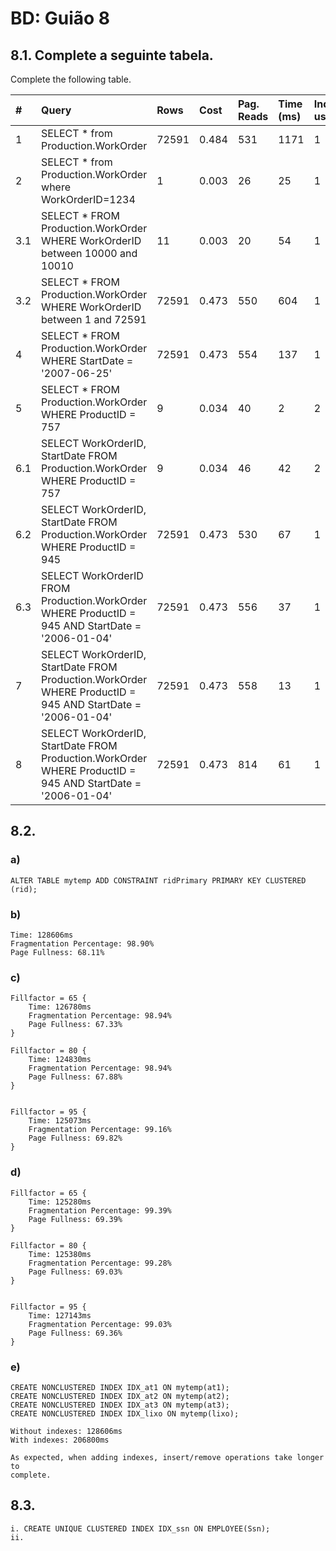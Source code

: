 # BD: Guião 8


## ​8.1. Complete a seguinte tabela.
Complete the following table.

| #    | Query                                                                                                      | Rows  | Cost  | Pag. Reads | Time (ms) | Index used | Index Op.            | Discussion |
| :--- | :--------------------------------------------------------------------------------------------------------- | :---- | :---- | :--------- | :-------- | :--------- | :------------------- | :--------- |
| 1    | SELECT * from Production.WorkOrder                                                                         | 72591 | 0.484 | 531        | 1171      | 1          | Clustered Index Scan |            |
| 2    | SELECT * from Production.WorkOrder where WorkOrderID=1234                                                  | 1 | 0.003 | 26 | 25 | 1 | Clustered Index Seek |  |
| 3.1  | SELECT * FROM Production.WorkOrder WHERE WorkOrderID between 10000 and 10010                               | 11      | 0.003      | 20            | 54          | 1           | Clustered Index Seek                     |            |
| 3.2  | SELECT * FROM Production.WorkOrder WHERE WorkOrderID between 1 and 72591                                   | 72591      | 0.473      | 550           | 604          | 1           | Clustered Index Seek                     |            |
| 4    | SELECT * FROM Production.WorkOrder WHERE StartDate = '2007-06-25'                                          | 72591      | 0.473      | 554          | 137           | 1           | Clustered Index Scan                     |            |
| 5    | SELECT * FROM Production.WorkOrder WHERE ProductID = 757                                                   | 9      | 0.034      | 40           | 2          | 2          | Index Seek (NonClustered) & Key Lookup (Clustered)                     |            |
| 6.1  | SELECT WorkOrderID, StartDate FROM Production.WorkOrder WHERE ProductID = 757                              | 9      | 0.034      | 46           | 42          | 2         | Index Seek (NonClustered) & Key Lookup (Clustered)                   |            |
| 6.2  | SELECT WorkOrderID, StartDate FROM Production.WorkOrder WHERE ProductID = 945                              | 72591      | 0.473      | 530           | 67          | 1           | Clustered Index Scan                     |            |
| 6.3  | SELECT WorkOrderID FROM Production.WorkOrder WHERE ProductID = 945 AND StartDate = '2006-01-04'            | 72591      | 0.473      | 556           | 37          |  1          | Clustered Index Scan                     |            |
| 7    | SELECT WorkOrderID, StartDate FROM Production.WorkOrder WHERE ProductID = 945 AND StartDate = '2006-01-04' |    72591   | 0.473      | 558           | 13          | 1           | Clustered Index Scan                     |            |
| 8    | SELECT WorkOrderID, StartDate FROM Production.WorkOrder WHERE ProductID = 945 AND StartDate = '2006-01-04' |    72591   | 0.473      | 814           | 61          | 1           |  Clustered Index Scan                    |            |

## ​8.2.

### a)

```
ALTER TABLE mytemp ADD CONSTRAINT ridPrimary PRIMARY KEY CLUSTERED (rid);
```

### b)

```
Time: 128606ms
Fragmentation Percentage: 98.90%
Page Fullness: 68.11%
```

### c)

```
Fillfactor = 65 {
    Time: 126780ms
    Fragmentation Percentage: 98.94%
    Page Fullness: 67.33%
}

Fillfactor = 80 {
    Time: 124830ms
    Fragmentation Percentage: 98.94%
    Page Fullness: 67.88%
}


Fillfactor = 95 {
    Time: 125073ms
    Fragmentation Percentage: 99.16%
    Page Fullness: 69.82%
}
```

### d)

```
Fillfactor = 65 {
    Time: 125280ms
    Fragmentation Percentage: 99.39%
    Page Fullness: 69.39%
}

Fillfactor = 80 {
    Time: 125380ms
    Fragmentation Percentage: 99.28%
    Page Fullness: 69.03%
}


Fillfactor = 95 {
    Time: 127143ms
    Fragmentation Percentage: 99.03%
    Page Fullness: 69.36%
}
```

### e)

```
CREATE NONCLUSTERED INDEX IDX_at1 ON mytemp(at1);
CREATE NONCLUSTERED INDEX IDX_at2 ON mytemp(at2);
CREATE NONCLUSTERED INDEX IDX_at3 ON mytemp(at3);
CREATE NONCLUSTERED INDEX IDX_lixo ON mytemp(lixo);

Without indexes: 128606ms
With indexes: 206800ms

As expected, when adding indexes, insert/remove operations take longer to
complete.
```

## ​8.3.

```
i. CREATE UNIQUE CLUSTERED INDEX IDX_ssn ON EMPLOYEE(Ssn);
ii.
```
